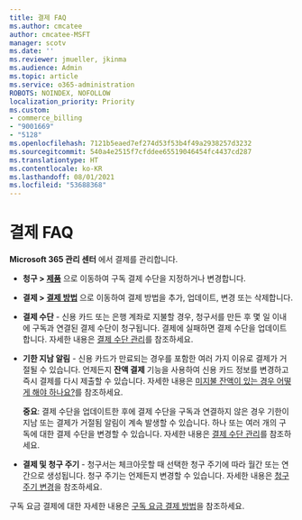 ```yaml
---
title: 결제 FAQ
ms.author: cmcatee
author: cmcatee-MSFT
manager: scotv
ms.date: ''
ms.reviewer: jmueller, jkinma
ms.audience: Admin
ms.topic: article
ms.service: o365-administration
ROBOTS: NOINDEX, NOFOLLOW
localization_priority: Priority
ms.custom:
- commerce_billing
- "9001669"
- "5128"
ms.openlocfilehash: 7121b5eaed7ef274d53f53b4f49a2938257d3232
ms.sourcegitcommit: 540a4e2515f7cfddee65519046454fc4437cd287
ms.translationtype: HT
ms.contentlocale: ko-KR
ms.lasthandoff: 08/01/2021
ms.locfileid: "53688368"
---
```

# <a name="payment-faq"></a>결제 FAQ

**Microsoft 365 관리 센터** 에서 결제를 관리합니다.

- **청구 > [제품](https://go.microsoft.com/fwlink/p/?linkid=842054)** 으로 이동하여 구독 결제 수단을 지정하거나 변경합니다.
- **결제 > [결제 방법](https://go.microsoft.com/fwlink/p/?linkid=2018806)** 으로 이동하여 결제 방법을 추가, 업데이트, 변경 또는 삭제합니다.

- **결제 수단** - 신용 카드 또는 은행 계좌로 지불할 경우, 청구서를 만든 후 몇 일 이내에 구독과 연결된 결제 수단이 청구됩니다. 결제에 실패하면 결제 수단을 업데이트합니다. 자세한 내용은 [결제 수단 관리](/microsoft-365/commerce/billing-and-payments/manage-payment-methods)를 참조하세요.

- **기한 지남 알림** - 신용 카드가 만료되는 경우를 포함한 여러 가지 이유로 결제가 거절될 수 있습니다. 언제든지 **잔액 결제** 기능을 사용하여 신용 카드 정보를 변경하고 즉시 결제를 다시 제출할 수 있습니다. 자세한 내용은 [미지불 잔액이 있는 경우 어떻게 해야 하나요?](/microsoft-365/commerce/billing-and-payments/pay-for-your-subscription#what-if-i-have-an-outstanding-balance)를 참조하세요.

    **중요**: 결제 수단을 업데이트한 후에 결제 수단을 구독과 연결하지 않은 경우 기한이 지남 또는 결제가 거절됨 알림이 계속 발생할 수 있습니다. 하나 또는 여러 개의 구독에 대한 결제 수단을 변경할 수 있습니다. 자세한 내용은 [결제 수단 관리](/microsoft-365/commerce/billing-and-payments/manage-payment-methods)를 참조하세요.

- **결제 및 청구 주기** - 청구서는 체크아웃할 때 선택한 청구 주기에 따라 월간 또는 연간으로 생성됩니다. 청구 주기는 언제든지 변경할 수 있습니다. 자세한 내용은 [청구 주기 변경](/microsoft-365/commerce/billing-and-payments/change-payment-frequency)을 참조하세요.

구독 요금 결제에 대한 자세한 내용은 [구독 요금 결제 방법](/microsoft-365/commerce/billing-and-payments/pay-for-your-subscription)을 참조하세요.
